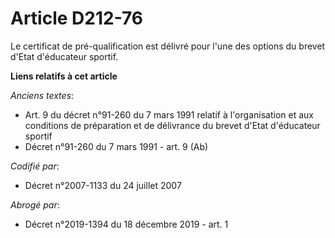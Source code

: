 # Article D212-76

Le certificat de pré-qualification est délivré pour l'une des options du brevet d'Etat d'éducateur sportif.

**Liens relatifs à cet article**

_Anciens textes_:

  - Art. 9 du décret n°91-260 du 7 mars 1991 relatif à l'organisation et aux conditions de préparation et de délivrance du brevet d'Etat d'éducateur sportif
  - Décret n°91-260 du 7 mars 1991 - art. 9 (Ab)

_Codifié par_:

  - Décret n°2007-1133 du 24 juillet 2007

_Abrogé par_:

  - Décret n°2019-1394 du 18 décembre 2019 - art. 1
